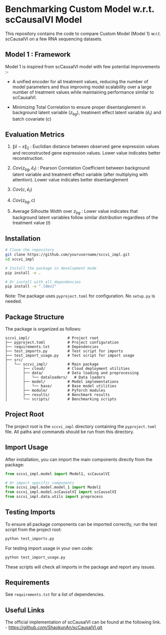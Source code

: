 # Benchmarking Custom Model w.r.t. scCausalVI Model

This repository contains the code to compare Custom Model (Model 1) w.r.t. scCausalVI on a few RNA sequencing datasets.

## Model 1 : Framework

Model 1 is inspired from scCausalVI model with few potential improvements :-

- A unified encoder for all treatment values, reducing the number of model parameters and thus improving model scalability over a large number of treatment values while maintaining performance similar to scCausalVI.

- Minimizing Total Correlation to ensure proper disentanglement in background latent variable ($z_{bg}$), treatment effect latent variable ($\tilde e_{t}$) and batch covariate ($c$)

## Evaluation Metrics

1. $\| \hat{x} - x \|_2$ : Euclidian distance between observed gene expression values and reconstructed gene expression values. Lower value indicates better reconstruction.

2. $Cov(z_{bg}, \tilde e_{t})$ : Pearson Correlation Coefficient between background latent variable and treatment effect variable (after multiplying with attention). Lower value indicates better disentanglement

3. $Cov(c, \tilde e_{t})$

4. $Cov(z_{bg}, c)$

5. Average Silhoutte Width over $z_{bg}$ : Lower value indicates that background latent variables follow similar distribution regardless of the treatment value ($t$)

## Installation

```bash
# Clone the repository
git clone https://github.com/yourusername/sccvi_impl.git
cd sccvi_impl

# Install the package in development mode
pip install -e .

# Or install with all dependencies
pip install -e ".[dev]"
```

Note: The package uses `pyproject.toml` for configuration. No `setup.py` is needed.

## Package Structure

The package is organized as follows:

```
sccvi_impl/                 # Project root
├── pyproject.toml          # Project configuration
├── requirements.txt        # Dependencies
├── test_imports.py         # Test script for imports
├── test_import_usage.py    # Test script for import usage
├── src/
│   └── sccvi_impl/         # Main package
│       ├── cloud/          # Cloud deployment utilities
│       ├── data/           # Data loading and preprocessing
│       │   └── dataloaders/   # Data loaders
│       ├── model/          # Model implementations
│       │   └── base/       # Base model utilities
│       ├── module/         # PyTorch modules
│       ├── results/        # Benchmark results
│       └── scripts/        # Benchmarking scripts
```

## Project Root

The project root is the `sccvi_impl` directory containing the `pyproject.toml` file. All paths and commands should be run from this directory.

## Import Usage

After installation, you can import the main components directly from the package:

```python
from sccvi_impl.model import Model1, scCausalVI

# Or import specific components
from sccvi_impl.model.model_1 import Model1
from sccvi_impl.model.scCausalVI import scCausalVI
from sccvi_impl.data.utils import preprocess
```

## Testing Imports

To ensure all package components can be imported correctly, run the test script from the project root:

```bash
python test_imports.py
```

For testing import usage in your own code:

```bash
python test_import_usage.py
```

These scripts will check all imports in the package and report any issues.

## Requirements

See `requirements.txt` for a list of dependencies.

## Useful Links

The official implementation of scCausalVI can be found at the following link. - https://github.com/ShaokunAn/scCausalVI.git
